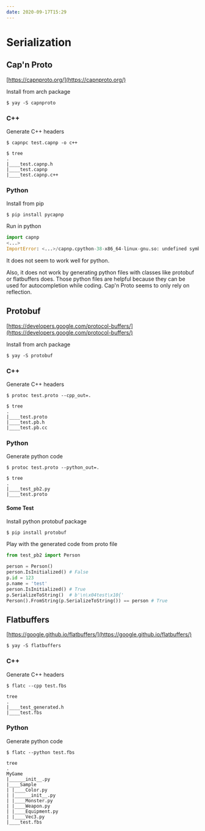 ```yaml
---
date: 2020-09-17T15:29
---
```


# Serialization

## Cap'n Proto

[https://capnproto.org/](https://capnproto.org/)

Install from arch package

```shell
$ yay -S capnproto
```

### C++

Generate C++ headers

```shell
$ capnpc test.capnp -o c++
```

```shell
$ tree
.
|____test.capnp.h
|____test.capnp
|____test.capnp.c++
```

### Python

Install from pip

```shell
$ pip install pycapnp
```

Run in python

```python
import capnp
<...>
ImportError: <...>/capnp.cpython-38-x86_64-linux-gnu.so: undefined symbol: _ZN2kj1_24TransformPromiseNodeBase7onReadyERNS0_5EventE
```

It does not seem to work well for python.

Also, it does not work by generating python files with classes like protobuf or flatbuffers does.
Those python files are helpful because they can be used for autocompletion while coding.
Cap'n Proto seems to only rely on reflection.

## Protobuf

[https://developers.google.com/protocol-buffers/](https://developers.google.com/protocol-buffers/)

Install from arch package

```shell
$ yay -S protobuf
```

### C++

Generate C++ headers

```shell
$ protoc test.proto --cpp_out=. 
```

```
$ tree
.
|____test.proto
|____test.pb.h
|____test.pb.cc
```

### Python

Generate python code

```shell
$ protoc test.proto --python_out=. 
```

```shell
$ tree
.
|____test_pb2.py
|____test.proto
```

#### Some Test

Install python protobuf package

```shell
$ pip install protobuf
```

Play with the generated code from proto file

```python
from test_pb2 import Person

person = Person()
person.IsInitialized() # False
p.id = 123
p.name = 'test'
person.IsInitialized() # True
p.SerializeToString()  # b'\n\x04test\x10{'
Person().FromString(p.SerializeToString()) == person # True
```

## Flatbuffers

[https://google.github.io/flatbuffers/](https://google.github.io/flatbuffers/)

```shell
$ yay -S flatbuffers
```

### C++

Generate C++ headers

```shell
$ flatc --cpp test.fbs 
```

```shell
tree
.
|____test_generated.h
|____test.fbs
```

### Python

Generate python code

```shell
$ flatc --python test.fbs 
```

```shell
tree
.
MyGame
|______init__.py
|____Sample
| |____Color.py
| |______init__.py
| |____Monster.py
| |____Weapon.py
| |____Equipment.py
| |____Vec3.py
|____test.fbs
```
